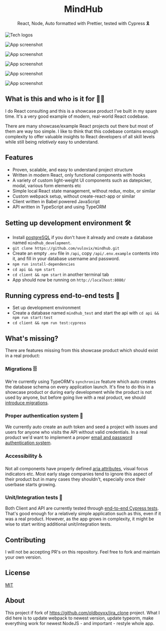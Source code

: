 <h1 align="center">MindHub</h1>

<div align="center">React, Node, Auto formatted with Prettier, tested with Cypress 🎗</div>

![Tech logos](https://i.ibb.co/DVFj8PL/tech-icons.jpg)

![App screenshot](https://res.cloudinary.com/komplexica/image/upload/ycj8auwkduo4ewwdppos.png)

![App screenshot](https://res.cloudinary.com/komplexica/image/upload/tujyeqja7p9smt2qllhm.png)

![App screenshot](https://res.cloudinary.com/komplexica/image/upload/o4gyezjflci0zshpfcc1.png)

![App screenshot](https://res.cloudinary.com/komplexica/image/upload/g3wjrt4xbkzss5cdz3ka.png)

![App screenshot](https://res.cloudinary.com/komplexica/image/upload/zw9tayntbrswi6okc7zh.png)

## What is this and who is it for 🤷‍♀️

I do React consulting and this is a showcase product I've built in my spare time. It's a very good example of modern, real-world React codebase.

There are many showcase/example React projects out there but most of them are way too simple. I like to think that this codebase contains enough complexity to offer valuable insights to React developers of all skill levels while still being _relatively_ easy to understand.

## Features

- Proven, scalable, and easy to understand project structure
- Written in modern React, only functional components with hooks
- A variety of custom light-weight UI components such as datepicker, modal, various form elements etc
- Simple local React state management, without redux, mobx, or similar
- Custom webpack setup, without create-react-app or similar
- Client written in Babel powered JavaScript
- API written in TypeScript and using TypeORM

## Setting up development environment 🛠

- Install [postgreSQL](https://www.postgresql.org/) if you don't have it already and create a database named `mindhub_development`.
- `git clone https://github.com/vulovix/mindhub.git`
- Create an empty `.env` file in `/api`, copy `/api/.env.example` contents into it, and fill in your database username and password.
- `npm run install-dependencies`
- `cd api && npm start`
- `cd client && npm start` in another terminal tab
- App should now be running on `http://localhost:8080/`

## Running cypress end-to-end tests 🚥

- Set up development environment
- Create a database named `mindhub_test` and start the api with `cd api && npm run start:test`
- `cd client && npm run test:cypress`

## What's missing?

There are features missing from this showcase product which should exist in a real product:

### Migrations 🗄

We're currently using TypeORM's `synchronize` feature which auto creates the database schema on every application launch. It's fine to do this in a showcase product or during early development while the product is not used by anyone, but before going live with a real product, we should [introduce migrations](https://github.com/typeorm/typeorm/blob/master/docs/migrations.md).

### Proper authentication system 🔐

We currently auto create an auth token and seed a project with issues and users for anyone who visits the API without valid credentials. In a real product we'd want to implement a proper [email and password authentication system](https://www.google.com/search?q=email+and+password+authentication+node+js&oq=email+and+password+authentication+node+js).

### Accessibility ♿

Not all components have properly defined [aria attributes](https://developer.mozilla.org/en-US/docs/Web/Accessibility/ARIA), visual focus indicators etc. Most early stage companies tend to ignore this aspect of their product but in many cases they shouldn't, especially once their userbase starts growing.

### Unit/Integration tests 🧪

Both Client and API are currently tested through [end-to-end Cypress tests](https://github.com/vulovix/mindhub/tree/master/client/cypress/integration). That's good enough for a relatively simple application such as this, even if it was a real product. However, as the app grows in complexity, it might be wise to start writing additional unit/integration tests.

## Contributing

I will not be accepting PR's on this repository. Feel free to fork and maintain your own version.

## License

[MIT](https://opensource.org/licenses/MIT)

## About

This project if fork of https://github.com/oldboyxx/jira_clone project.
What I did here is to update webpack to newest version, update typeorm, make everything work for newest NodeJS - and important - restyle whole app.
